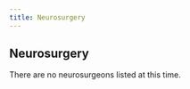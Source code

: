 ```yaml
---
title: Neurosurgery
---
```


<section id="content">
	<div class="container_24">
		<div class="grid_24">
			<div class="wrapper">
				<div class="grid_17 alpha rt-ident-bot-1">
					<div class="rt-inner-ident-3">
						<h2 class="ident-bot-3">Neurosurgery</h2>
						<div class="line ident-bot-13"></div>
						 <div class="wrapper ident-bot-5">
							<div class="grid_8 alpha rt-ident-bot-2">
								<div class="wrapper ident-bot-15"></div>
								<p>There are no neurosurgeons listed at this time.
							</div>
							<div class="grid_8 omega">
								<div class="wrapper ident-bot-15"></div>
							</div>
						</div>
					</div>
				</div>